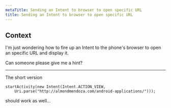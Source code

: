```yaml
---
metaTitle: Sending an Intent to browser to open specific URL
title: Sending an Intent to browser to open specific URL
---
```


## Context

I'm just wondering how to fire up an Intent to the phone's browser to open an specific URL and display it.


Can someone please give me a hint?



---

The short version



```
startActivity(new Intent(Intent.ACTION_VIEW, 
    Uri.parse("http://almondmendoza.com/android-applications/")));

```

should work as well...


